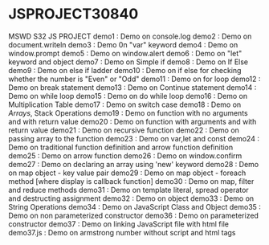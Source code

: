 # JSPROJECT30840
MSWD S32 JS PROJECT
demo1 : Demo on console.log
demo2 : Demo on document.writeln
demo3 : Demo 0n "var" keyword
demo4 : Demo on window.prompt
demo5 : Demo on window.alert
demo6 : Demo on "let" keyword and object
demo7 : Demo on Simple if
demo8 : Demo on If Else
demo9 : Demo on else if ladder
demo10 : Demo on if else for checking whether the number is "Even" or "Odd"
demo11 : Demo on for loop
demo12 : Demo on break statement
demo13 : Demo on Continue statement
demo14 : Demo on while loop
demo15 : Demo on do while loop
demo16 : Demo on Multiplication Table
demo17 : Demo on switch case
demo18 : Demo on *Arrays*, Stack Operations
demo19 : Demo on function with no arguments and with return value
demo20 : Demo on function with arguments and with return value
demo21 : Demo on recursive function 
demo22 : Demo on passing array to the function
demo23 : Demo on var,let and const
demo24 : Demo on traditional function definition and arrow function definition
demo25 : Demo on arrow function
demo26 : Demo on window.confirm
demo27 : Demo on declaring an array using 'new' keyword
demo28 : Demo on map object - key value pair
demo29 : Demo on map object - foreach method [where display is callback function]
demo30 : Demo on map, filter and reduce methods
demo31 : Demo on template literal, spread operator and destructing assignment
demo32 : Demo on object
demo33 : Demo on String Operations
demo34 : Demo on JavaScript Class and Object
demo35 : Demo on non parameterized constructor
demo36 : Demo on parameterized constructor
demo37 : Demo on linking JavaScript file with html file
demo37.js : Demo on armstrong number without script and html tags
